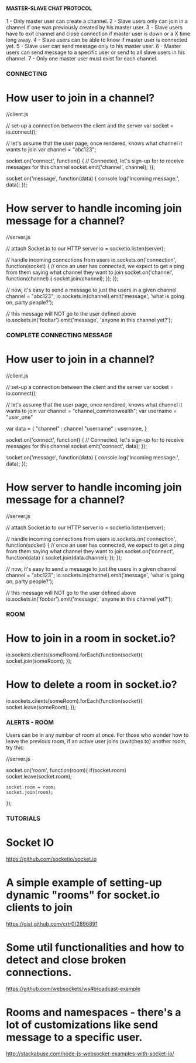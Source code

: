 #### MASTER-SLAVE CHAT PROTOCOL ####

1 - Only master user can create a channel.
2 - Slave users only can join in a channel if one was previously created by his master user.
3 - Slave users have to exit channel and close connection if master user is down or a X time long away.
4 - Slave users can be able to know if master user is connected yet.
5 - Slave user can send message only to his master user.
6 - Master users can send message to a specific user or send to all slave users in his channel.
7 - Only one master user must exist for each channel.




### CONNECTING ###

# How user to join in a channel?

//client.js

// set-up a connection between the client and the server
var socket = io.connect();

// let's assume that the user page, once rendered, knows what channel it wants to join
var channel = "abc123";

socket.on('connect', function() {
   // Connected, let's sign-up for to receive messages for this channel
   socket.emit('channel', channel);
});

socket.on('message', function(data) {
   console.log('Incoming message:', data);
});

# How server to handle incoming join message for a channel?

//server.js

// attach Socket.io to our HTTP server
io = socketio.listen(server);

// handle incoming connections from users
io.sockets.on('connection', function(socket) {
    // once an user has connected, we expect to get a ping from them saying what channel they want to join
    socket.on('channel', function(channel) {
        socket.join(channel);
    });
});

// now, it's easy to send a message to just the users in a given channel
channel = "abc123";
io.sockets.in(channel).emit('message', 'what is going on, party people?');

// this message will NOT go to the user defined above
io.sockets.in('foobar').emit('message', 'anyone in this channel yet?');




### COMPLETE CONNECTING MESSAGE ###

# How user to join in a channel?

//client.js

// set-up a connection between the client and the server
var socket = io.connect();

// let's assume that the user page, once rendered, knows what channel it wants to join
var channel = "channel_commonwealth";
var username = "user_one"

var data = {
	"channel" : channel
	"username" : username,
}

socket.on('connect', function() {
   // Connected, let's sign-up for to receive messages for this channel
   socket.emit('connect', data);
});

socket.on('message', function(data) {
   console.log('Incoming message:', data);
});

# How server to handle incoming join message for a channel?

//server.js

// attach Socket.io to our HTTP server
io = socketio.listen(server);

// handle incoming connections from users
io.sockets.on('connection', function(socket) {
    // once an user has connected, we expect to get a ping from them saying what channel they want to join
    socket.on('connect', function(data) {
        socket.join(data.channel);
    });
});

// now, it's easy to send a message to just the users in a given channel
channel = "abc123";
io.sockets.in(channel).emit('message', 'what is going on, party people?');

// this message will NOT go to the user defined above
io.sockets.in('foobar').emit('message', 'anyone in this channel yet?');



### ROOM ###

# How to join in a room in socket.io?

io.sockets.clients(someRoom).forEach(function(socket){
    socket.join(someRoom);
});

# How to delete a room in socket.io?

io.sockets.clients(someRoom).forEach(function(socket){
    socket.leave(someRoom);
});


### ALERTS - ROOM ###

Users can be in any number of room at once.
For those who wonder how to leave the previous room, if an active user joins (switches to) another room, try this:

//server.js

socket.on('room', function(room){
    if(socket.room)
        socket.leave(socket.room);

    socket.room = room;
    socket.join(room);
});



### TUTORIALS ###

# Socket IO
https://github.com/socketio/socket.io

# A simple example of setting-up dynamic "rooms" for socket.io clients to join
https://gist.github.com/crtr0/2896891

# Some util functionalities and how to detect and close broken connections.
https://github.com/websockets/ws#broadcast-example

# Rooms and namespaces - there's a lot of customizations like send message to a specific user.
http://stackabuse.com/node-js-websocket-examples-with-socket-io/



